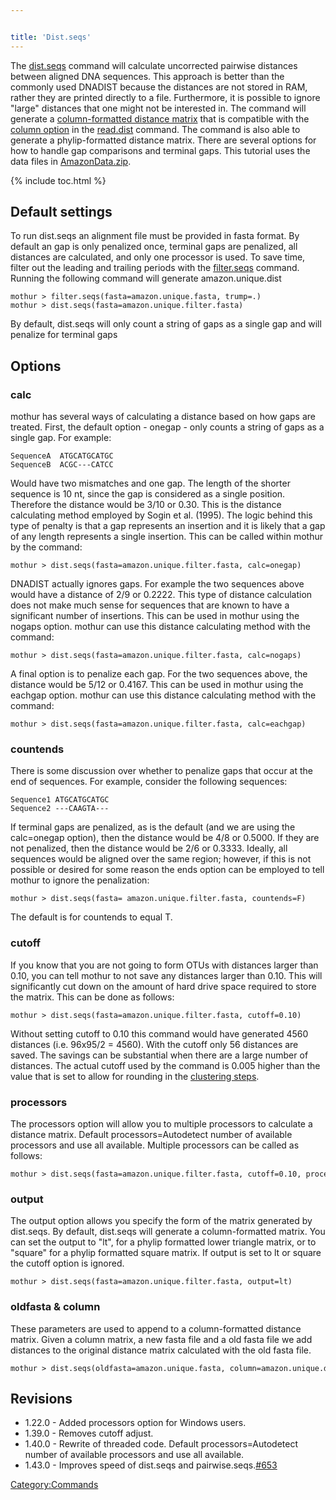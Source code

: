 ```yaml
---


title: 'Dist.seqs'
---
```

The [dist.seqs](dist.seqs) command will calculate uncorrected
pairwise distances between aligned DNA sequences. This approach is
better than the commonly used DNADIST because the distances are not
stored in RAM, rather they are printed directly to a file. Furthermore,
it is possible to ignore \"large\" distances that one might not be
interested in. The command will generate a [column-formatted distance
matrix](column-formatted_distance_matrix) that is compatible
with the [ column
option](read.dist#The_column_.26_name_options) in the
[read.dist](read.dist) command. The command is also able to
generate a phylip-formatted distance matrix. There are several options
for how to handle gap comparisons and terminal gaps. This tutorial uses
the data files in [ AmazonData.zip](Media:AmazonData.zip).


{% include toc.html %}

## Default settings

To run dist.seqs an alignment file must be provided in fasta format. By
default an gap is only penalized once, terminal gaps are penalized, all
distances are calculated, and only one processor is used. To save time,
filter out the leading and trailing periods with the
[filter.seqs](filter.seqs) command. Running the following
command will generate amazon.unique.dist

    mothur > filter.seqs(fasta=amazon.unique.fasta, trump=.)
    mothur > dist.seqs(fasta=amazon.unique.filter.fasta)

By default, dist.seqs will only count a string of gaps as a single gap
and will penalize for terminal gaps

## Options

### calc

mothur has several ways of calculating a distance based on how gaps are
treated. First, the default option - onegap - only counts a string of
gaps as a single gap. For example:

    SequenceA  ATGCATGCATGC
    SequenceB  ACGC---CATCC

Would have two mismatches and one gap. The length of the shorter
sequence is 10 nt, since the gap is considered as a single position.
Therefore the distance would be 3/10 or 0.30. This is the distance
calculating method employed by Sogin et al. (1995). The logic behind
this type of penalty is that a gap represents an insertion and it is
likely that a gap of any length represents a single insertion. This can
be called within mothur by the command:

    mothur > dist.seqs(fasta=amazon.unique.filter.fasta, calc=onegap)

DNADIST actually ignores gaps. For example the two sequences above would
have a distance of 2/9 or 0.2222. This type of distance calculation does
not make much sense for sequences that are known to have a significant
number of insertions. This can be used in mothur using the nogaps
option. mothur can use this distance calculating method with the
command:

    mothur > dist.seqs(fasta=amazon.unique.filter.fasta, calc=nogaps)

A final option is to penalize each gap. For the two sequences above, the
distance would be 5/12 or 0.4167. This can be used in mothur using the
eachgap option. mothur can use this distance calculating method with the
command:

    mothur > dist.seqs(fasta=amazon.unique.filter.fasta, calc=eachgap)

### countends

There is some discussion over whether to penalize gaps that occur at the
end of sequences. For example, consider the following sequences:

    Sequence1 ATGCATGCATGC
    Sequence2 ---CAAGTA---

If terminal gaps are penalized, as is the default (and we are using the
calc=onegap option), then the distance would be 4/8 or 0.5000. If they
are not penalized, then the distance would be 2/6 or 0.3333. Ideally,
all sequences would be aligned over the same region; however, if this is
not possible or desired for some reason the ends option can be employed
to tell mothur to ignore the penalization:

    mothur > dist.seqs(fasta= amazon.unique.filter.fasta, countends=F)

The default is for countends to equal T.

### cutoff

If you know that you are not going to form OTUs with distances larger
than 0.10, you can tell mothur to not save any distances larger than
0.10. This will significantly cut down on the amount of hard drive space
required to store the matrix. This can be done as follows:

    mothur > dist.seqs(fasta=amazon.unique.filter.fasta, cutoff=0.10)

Without setting cutoff to 0.10 this command would have generated 4560
distances (i.e. 96x95/2 = 4560). With the cutoff only 56 distances are
saved. The savings can be substantial when there are a large number of
distances. The actual cutoff used by the command is 0.005 higher than
the value that is set to allow for rounding in the [ clustering
steps](cluster#The_precision_option).

### processors

The processors option will allow you to multiple processors to calculate
a distance matrix. Default processors=Autodetect number of available
processors and use all available. Multiple processors can be called as
follows:

    mothur > dist.seqs(fasta=amazon.unique.filter.fasta, cutoff=0.10, processors=2)

### output

The output option allows you specify the form of the matrix generated by
dist.seqs. By default, dist.seqs will generate a column-formatted
matrix. You can set the output to \"lt\", for a phylip formatted lower
triangle matrix, or to \"square\" for a phylip formatted square matrix.
If output is set to lt or square the cutoff option is ignored.

    mothur > dist.seqs(fasta=amazon.unique.filter.fasta, output=lt)

### oldfasta & column

These parameters are used to append to a column-formatted distance
matrix. Given a column matrix, a new fasta file and a old fasta file we
add distances to the original distance matrix calculated with the old
fasta file.

    mothur > dist.seqs(oldfasta=amazon.unique.fasta, column=amazon.unique.dist, fasta=esophagus.unique.fasta) 

## Revisions

-   1.22.0 - Added processors option for Windows users.
-   1.39.0 - Removes cutoff adjust.
-   1.40.0 - Rewrite of threaded code. Default processors=Autodetect
    number of available processors and use all available.
-   1.43.0 - Improves speed of dist.seqs and
    pairwise.seqs.[\#653](https://github.com/mothur/mothur/issues/653)

[Category:Commands](Category:Commands)

